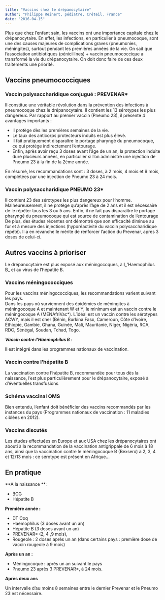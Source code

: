 ```yaml
---
title: "Vaccins chez le drépanocytaire"
author: "Philippe Reinert, pédiatre, Créteil, France"
date: "2016-04-15"
---
```


Plus que chez l’enfant sain, les vaccins ont une importance capitale chez le drépanocytaire. En effet, les infections, en particulier à pneumocoque, sont une des causes majeures de complications graves (pneumonies, méningites), surtout pendant les premières années de la vie. On sait que l’association antibiotiques (pénicillines) + vaccin pneumococcique a transformé la vie du drépanocytaire. On doit donc faire de ces deux traitements une priorité.
## Vaccins pneumococciques

### Vaccin polysaccharidique conjugué : PREVENAR*

Il constitue une véritable révolution dans la prévention des infections à pneumocoque chez le drépanocytaire. Il contient les 13 sérotypes les plus dangereux. Par rapport au premier vaccin (Pneumo 23), il présente 4 avantages importants :

*   Il protège dès les premières semaines de la vie.
*   Le taux des anticorps protecteurs induits est plus élevé.
*   Il fait pratiquement disparaître le portage pharyngé du pneumocoque, ce qui protège indirectement l’entourage.
*   Enfin, après avoir reçu 3 doses avant l’âge de un an, la protection induite dure plusieurs années, en particulier si l’on administre une injection de Pneumo 23 à la fin de la 2ème année.

En résumé, les recommandations sont : 3 doses, à 2 mois, 4 mois et 9 mois, complétées par une injection de Pneumo 23 à 24 mois.

### Vaccin polysaccharidique PNEUMO 23*

Il contient 23 des sérotypes les plus dangereux pour l’homme. Malheureusement, il ne protège qu’après l’âge de 2 ans et il est nécessaire de le répéter tous les 3 ou 5 ans. Enfin, il ne fait pas disparaître le portage pharyngé du pneumocoque qui est source de contamination de l’entourage De plus, des études récentes ont démontré que son efficacité diminue au fur et à mesure des injections (hyporéactivité du vaccin polysaccharidique répété). Il a en revanche le mérite de renforcer l’action du Prevenar, après 3 doses de celui-ci.

## Autres vaccins à prioriser

Le drépanocytaire est plus exposé aux méningocoques, à l_'Haemophilus B_ et au virus de l’hépatite B.

### Vaccins méningococciques

Pour les vaccins méningococciques, les recommandations varient suivant les pays.  
Dans les pays où surviennent des épidémies de méningites à méningocoque A et maintenant W et Y, le minimum est un vaccin contre le méningocoque A (MENAfriVac*). L’idéal est un vaccin contre les sérotypes ACWY, mais il est cher (Bénin, Burkina Faso, Cameroun, Côte d’Ivoire, Ethiopie, Gambie, Ghana, Guinée, Mali, Mauritanie, Niger, Nigéria, RCA, RDC, Sénégal, Soudan, Tchad, Togo.

**_Vaccin contre l'Haemophilus B_** :

Il est intégré dans les programmes nationaux de vaccination.

### Vaccin contre l’hépatite B

La vaccination contre l’hépatite B, recommandée pour tous dès la naissance, l’est plus particulièrement pour le drépanocytaire, exposé à d’éventuelles transfusions.

### Schéma vaccinal OMS

Bien entendu, l’enfant doit bénéficier des vaccins recommandés par les instances du pays (Programmes nationaux de vaccination : 11 maladies ciblées en 2012).

### Vaccins discutés

Les études effectuées en Europe et aux USA chez les drépanocytaires ont abouti à la recommandation de la vaccination antigrippale de 6 mois à 18 ans, ainsi que la vaccination contre le méningocoque B (Bexsero) à 2, 3, 4 et 12/13 mois : ce sérotype est présent en Afrique…

## En pratique

**A la naissance **:

*   BCG
*   Hépatite B

**Première année :**

*   DT Coq
*   Haemophilus (3 doses avant un an)
*   Hépatite B (3 doses avant un an)
*   PREVENAR* (2, 4 ,9 mois),
*   Rougeole : 2 doses après un an (dans certains pays : première dose de vaccin rougeole à 9 mois)

**Après un an :**

*   Méningocoque : après un an suivant le pays
*   Pneumo 23 après 3 PREVENAR*, à 24 mois.

**Après deux ans**

Un intervalle d’au moins 8 semaines entre le dernier Prevenar et le Pneumo 23 est nécessaire.